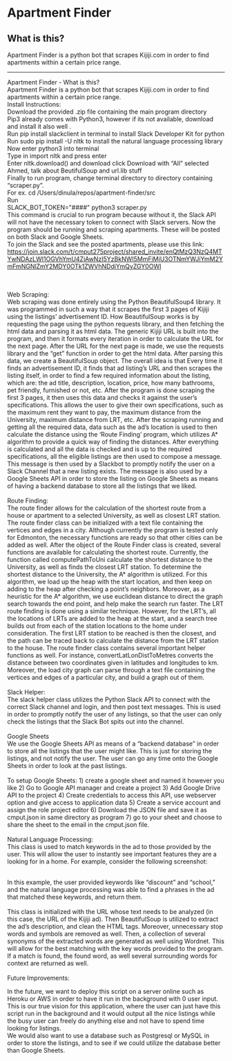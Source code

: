 # Apartment Finder

## What is this?
Apartment Finder is a python bot that scrapes Kijiji.com in order to find apartments within a certain price range. 

---
Apartment Finder - What is this?<br/>
Apartment Finder is a python bot that scrapes Kijiji.com in order to find apartments within a certain price range.<br/>
Install Instructions:<br/>
Download the provided .zip file containing the main program directory<br/>
Pip3 already comes with Python3, however if its not available, download and install it also well . <br/>
Run pip install slackclient in terminal to install Slack Developer Kit for python <br/>
Run sudo pip install -U nltk to install the natural language processing library <br/>
Now enter python3 into terminal<br/>
Type in import nltk and press enter<br/>
Enter nltk.download() and download click Download with “All” selected <br/>
Ahmed, talk about BeutifulSoup and url.lib stuff <br/>
Finally to run program, change terminal directory to directory containing “scraper.py”. <br/>
For ex. cd /Users/dinula/repos/apartment-finder/src<br/>
Run <br/>
SLACK_BOT_TOKEN="####" python3 scraper.py<br/>
This command is crucial to run program because without it, the Slack API will not have the necessary token to connect with Slack servers. Now the program should be running and scraping apartments. These will be posted on both Slack and Google Sheets. <br/>
To join the Slack and see the posted apartments, please use this link:<br/>
https://join.slack.com/t/cmput275project/shared_invite/enQtMzQ3NzQ4MTYwNDAzLWI1OGVhYmU4ZjAwNzI5YzBkNWI5MmFiMjU3OTNmYWJiYmM2YmFmNGNlZmY2MDY0OTk1ZWVhNDdjYmQyZGY0OWI
 
 <br/><br/>
Web Scraping:<br/>
Web scraping was done entirely using the Python BeautifulSoup4 library. It was programmed in such a way that it scrapes the first 3 pages of Kijiji using the listings’ advertisement ID. How BeautifulSoup works is by requesting the page using the python requests library, and then fetching the html data and parsing it as html data. The generic Kijiji URL is built into the program, and then it formats every iteration in order to calculate the URL for the next page. After the URL for the next page is made, we use the requests library and the “get” function in order to get the html data. After parsing this data, we create a BeautifulSoup object. The overall idea is that Every time it finds an advertisement ID, it finds that ad listing’s URL and then scrapes the listing itself, in order to find a few required information about the listing, which are: the ad title, description, location, price, how many bathrooms, pet friendly, furnished or not, etc. After the program is done scraping the first 3 pages, it then uses this data and checks it against the user’s specifications. This allows the user to give their own specifications, such as the maximum rent they want to pay, the maximum distance from the University, maximum distance from LRT, etc. After the scraping running and getting all the required data, data such as the ad’s location is used to then calculate the distance using the ‘Route Finding’ program, which utilizes A* algorithm to provide a quick way of finding the distances. After everything is calculated and all the data is checked and is up to the required specifications, all the eligible listings are then used to compose a message. This message is then used by a Slackbot to promptly notify the user on a Slack Channel that a new listing exists. The message is also used by a Google Sheets API in order to store the listing on Google Sheets as means of having a backend database to store all the listings that we liked.<br/><br/>
Route Finding:<br/>
The route finder allows for the calculation of the shortest route from a house or apartment to a selected University, as well as closest LRT station. The route finder class can be initialized with a text file containing the vertices and edges in a city. Although currently the program is tested only for Edmonton, the necessary functions are ready so that other cities can be added as well. After the object of the Route Finder class is created, several functions are available for calculating the shortest route. Currently, the function called computePathToUni calculate the shortest distance to the University, as well as finds the closest LRT station.
To determine the shortest distance to the University, the A* algorithm is utilized. For this algorithm, we load up the heap with the start location, and then keep on adding to the heap after checking a point’s neighbors. Moreover, as a heuristic for the A* algorithm, we use euclidean distance to direct the graph search towards the end point, and help make the search run faster. The LRT route finding is done using a similar technique. However, for the LRT’s, all the locations of LRTs are added to the heap at the start, and a search tree builds out from each of the station locations to the home under consideration. The first LRT station to be reached is then the closest, and the path can be traced back to calculate the distance from the LRT station to the house. 
The route finder class contains several important helper functions as well. For instance, convertLatLonDistToMetres converts the distance between two coordinates given in latitudes and longitudes to km. Moreover, the load city graph can parse through a text file containing the vertices and edges of a particular city, and build a graph out of them.<br/>  
Slack Helper:<br/>
The slack helper class utilizes the Python Slack API to connect with the correct Slack channel and login, and then post text messages. This is used in order to promptly notify the user of any listings, so that the user can only check the listings that the Slack Bot spits out into the channel. <br/><br/>
Google Sheets<br/>
We use the Google Sheets API as means of a “backend database” in order to store all the listings that the user might like. This is just for storing the listings, and not notify the user. The user can go any time onto the Google Sheets in order to look at the past listings.<br/><br/>
To setup Google Sheets: 1) create a google sheet and named it however you like 2) Go to Google API manager and create a project 3) Add Google Drive API to the project 4) Create credentials to access this API, use webserver option and give access to application data 5) Create a service account and assign the role project editor 6) Download the JSON file and save it as cmput.json in same directory as program 7) go to your sheet and choose to share the sheet to the email in the cmput.json file. <br/><br/>
Natural Language Processing: <br/>
This class is used to match keywords in the ad to those provided by the user. This will allow the user to instantly see important features they are a looking for in a home. For example, consider the following screenshot: <br/><br/>

In this example, the user provided keywords like “discount” and “school,” and the natural language processing was able to find a phrases in the ad that matched these keywords, and return them. <br/><br/>
This class is initialized with the URL whose text needs to be analyzed (in this case, the URL of the Kijiji ad). Then BeautifulSoup is utilized to extract the ad’s description, and clean the HTML tags. Moreover, unnecessary stop words and symbols are removed as well. Then, a collection of several synonyms of the extracted words are generated as well using Wordnet. This will allow for the best matching with the key words provided to the program. If a match is found, the found word, as well several surrounding words for context are returned as well. <br/><br/>
Future Improvements:<br/>

In the future, we want to deploy this script on a server online such as Heroku or AWS in order to have it run in the background with 0 user input. This is our true vision for this application, where the user can just have this script run in the background and it would output all the nice listings while the busy user can freely do anything else and not have to spend time looking for listings. <br/>
We would also want to use a database such as Postgresql or MySQL in order to store the listings, and to see if we could utilize the database better than Google Sheets.
